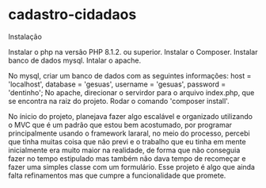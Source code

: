 # cadastro-cidadaos

Instalação

Instalar o php na versão PHP 8.1.2. ou superior.
Instalar o Composer.
Instalar banco de dados mysql.
Intalar o apache.

No mysql, criar um banco de dados com as seguintes informações:  host = 'localhost', database = 'gesuas', username = 'gesuas', password = 'dentinho';
No apache, direcionar o servirdor para o arquivo index.php, que se encontra na raiz do projeto.
Rodar o comando 'composer install'.

No ínicio do projeto, planejava fazer algo escalável e organizado utilizando o MVC que é um padrão que estou bem acostumado, por programar principalmente usando o framework lararal, no meio do processo, percebi que tinha muitas coisa que não previ e o trabalho que eu tinha em mente inicialmente era muito maior na realidade, de forma que não conseguia fazer no tempo estipulado mas também não dava tempo de recomeçar e fazer uma simples classe com um formulário. Esse projeto é algo que ainda falta refinamentos mas que cumpre a funcionalidade que promete.